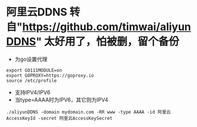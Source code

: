 # 阿里云DDNS 转自"https://github.com/timwai/aliyunDDNS" 太好用了，怕被删，留个备份
* 为go设置代理
```shell
export GO111MODULE=on
export GOPROXY=https://goproxy.io
source /etc/profile
```

* 支持IPV4/IPV6
* 当type=AAAA时为IPV6，其它则为IPV4

```shell
./aliyunDDNS -domain mydomain.com -RR www -type AAAA -id 阿里云AccessKeyId -secret 阿里云AccessKeySecret
```
